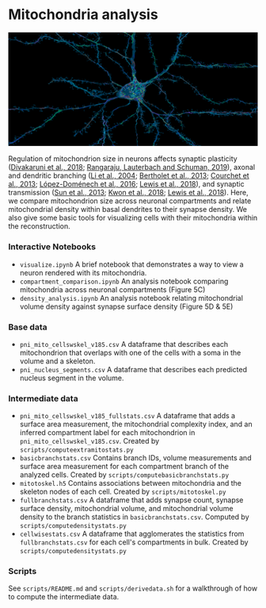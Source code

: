 # Mitochondria analysis
![Cell with mitochondria](assets/mito.png)

Regulation of mitochondrion size in neurons affects synaptic plasticity ([Divakaruni et al., 2018](https://doi.org/10.1016/j.neuron.2018.09.025); [Rangaraju, Lauterbach and Schuman, 2019](https://doi.org/10.1016/j.cell.2018.12.013)), axonal and dendritic branching ([Li et al., 2004](https://doi.org/10.1016/j.cell.2004.11.003); [Bertholet et al., 2013](https://doi.org/10.1093/brain/awt060); [Courchet et al., 2013](https://doi.org/10.1016/j.cell.2013.05.021); [López-Doménech et al., 2016](https://doi.org/10.1016/j.celrep.2016.09.004); [Lewis et al., 2018](https://doi.org/10.1038/s41467-018-07416-2)), and synaptic transmission ([Sun et al., 2013](https://doi.org/10.1016/j.celrep.2013.06.040); [Kwon et al., 2018](https://doi.org/10.1371/journal.pbio.1002516); [Lewis et al., 2018](https://doi.org/10.1038/s41467-018-07416-2)). Here, we compare mitochondrion size across neuronal compartments and relate mitochondrial density within basal dendrites to their synapse density. We also give some basic tools for visualizing cells with their mitochondria within the reconstruction.

### Interactive Notebooks

* `visualize.ipynb`
  A brief notebook that demonstrates a way to view a neuron rendered with its mitochondria.
* `compartment_comparison.ipynb` 
  An analysis notebook comparing mitochondria across neuronal compartments (Figure 5C)
* `density_analysis.ipynb`
  An analysis notebook relating mitochondrial volume density against synapse surface density (Figure 5D & 5E)


### Base data

* `pni_mito_cellswskel_v185.csv`
  A dataframe that describes each mitochondrion that overlaps with one of the cells with a soma in the volume and a skeleton.
* `pni_nucleus_segments.csv`
  A dataframe that describes each predicted nucleus segment in the volume.


### Intermediate data

* `pni_mito_cellswskel_v185_fullstats.csv`
  A dataframe that adds a surface area measurement, the mitochondrial complexity index, and an inferred compartment label for each mitochondrion in `pni_mito_cellswskel_v185.csv`. Created by `scripts/computeextramitostats.py`
* `basicbranchstats.csv`
  Contains branch IDs, volume measurements and surface area measurement for each compartment branch of the analyzed cells. Created by `scripts/computebasicbranchstats.py`
* `mitotoskel.h5`
  Contains associations between mitochondria and the skeleton nodes of each cell. Created by `scripts/mitotoskel.py`
* `fullbranchstats.csv`
  A dataframe that adds synapse count, synapse surface density, mitochondrial volume, and mitochondrial volume density to the branch statistics in `basicbranchstats.csv`. Computed by `scripts/computedensitystats.py`
* `cellwisestats.csv`
  A dataframe that agglomerates the statistics from `fullbranchstats.csv` for each cell's compartments in bulk. Created by `scripts/computedensitystats.py`

### Scripts

See `scripts/README.md` and `scripts/derivedata.sh` for a walkthrough of how to compute the intermediate data.

